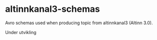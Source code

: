 # altinnkanal3-schemas

Avro schemas used when producing topic from altinnkanal3 (Altinn 3.0).

Under utvikling
